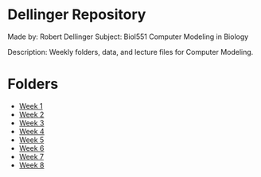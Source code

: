 # Dellinger Repository
Made by: Robert Dellinger
Subject: Biol551 Computer Modeling in Biology

Description: Weekly folders, data, and lecture files for Computer Modeling.

# Folders 
- [Week 1](Week_1)
- [Week 2](Week_2)
- [Week 3](Week_3)
- [Week 4](Week_4)
- [Week 5](Week_5)
- [Week 6](Week_6)
- [Week 7](Week_7)
- [Week 8](Week_8)
